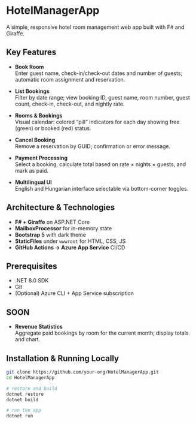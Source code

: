 # HotelManagerApp

A simple, responsive hotel room management web app built with F# and Giraffe.

## Key Features

- **Book Room**  
  Enter guest name, check-in/check-out dates and number of guests; automatic room assignment and reservation.

- **List Bookings**  
  Filter by date range; view booking ID, guest name, room number, guest count, check-in, check-out, and nightly rate.

- **Rooms & Bookings**  
  Visual calendar: colored “pill” indicators for each day showing free (green) or booked (red) status.

- **Cancel Booking**  
  Remove a reservation by GUID; confirmation or error message.

- **Payment Processing**  
  Select a booking, calculate total based on rate × nights × guests, and mark as paid.


- **Multilingual UI**  
  English and Hungarian interface selectable via bottom-corner toggles.

## Architecture & Technologies

- **F# + Giraffe** on ASP.NET Core  
- **MailboxProcessor** for in-memory state  
- **Bootstrap 5** with dark theme  
- **StaticFiles** under `wwwroot` for HTML, CSS, JS  
- **GitHub Actions → Azure App Service** CI/CD

## Prerequisites

- .NET 8.0 SDK  
- Git  
- (Optional) Azure CLI + App Service subscription

## SOON
- **Revenue Statistics**  
  Aggregate paid bookings by room for the current month; display totals and chart.
  
## Installation & Running Locally

```bash
git clone https://github.com/your-org/HotelManagerApp.git
cd HotelManagerApp

# restore and build
dotnet restore
dotnet build

# run the app
dotnet run


